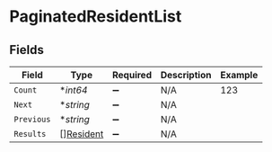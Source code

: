 # PaginatedResidentList


## Fields

| Field                                         | Type                                          | Required                                      | Description                                   | Example                                       |
| --------------------------------------------- | --------------------------------------------- | --------------------------------------------- | --------------------------------------------- | --------------------------------------------- |
| `Count`                                       | **int64*                                      | :heavy_minus_sign:                            | N/A                                           | 123                                           |
| `Next`                                        | **string*                                     | :heavy_minus_sign:                            | N/A                                           |                                               |
| `Previous`                                    | **string*                                     | :heavy_minus_sign:                            | N/A                                           |                                               |
| `Results`                                     | [][Resident](../../models/shared/resident.md) | :heavy_minus_sign:                            | N/A                                           |                                               |